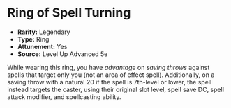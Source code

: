 # Ring of Spell Turning

- **Rarity:** Legendary
- **Type:** Ring
- **Attunement:** Yes
- **Source:** Level Up Advanced 5e

While wearing this ring, you have _advantage_  on _saving throws_  against spells that target only you (not an area of effect spell). Additionally, on a saving throw with a natural 20 if the spell is 7th-level or lower, the spell instead targets the caster, using their original slot level, spell save DC, spell attack modifier, and spellcasting ability.
